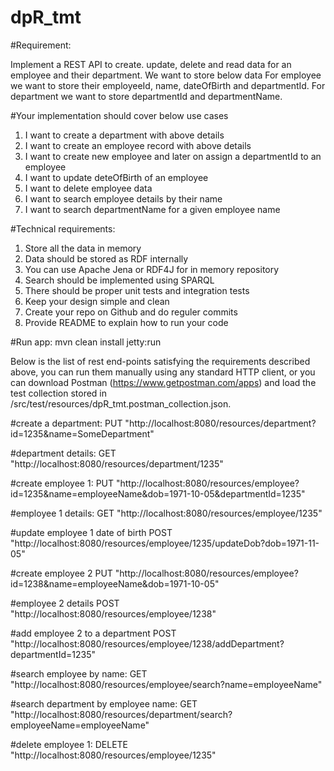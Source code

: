 # dpR_tmt

#Requirement:

Implement a REST API​ to create. update, delete and read data for an employee and their
department. We want to store below data
For employee we want to store their employeeId, name, dateOfBirth and departmentId.
For department we want to store departmentId and departmentName.

#Your implementation should cover below use cases

1. I want to create a department with above details
2. I want to create an employee record with above details
3. I want to create new employee and later on assign a departmentId to an employee
4. I want to update deteOfBirth of an employee
5. I want to delete employee data
6. I want to search employee details by their name
7. I want to search departmentName for a given employee name


#Technical requirements:

1. Store all the data in memory
2. Data should be stored as RDF internally
3. You can use Apache Jena or RDF4J for in memory repository
4. Search should be implemented using SPARQL
5. There should be proper unit tests and integration tests
6. Keep your design simple and clean
7. Create your repo on Github and do reguler commits
8. Provide README to explain how to run your code

#Run app:
mvn clean install jetty:run

Below is the list of rest end-points satisfying the requirements described above, you can run them manually using any standard HTTP client,
or you can download Postman (https://www.getpostman.com/apps) and load the test collection stored in /src/test/resources/dpR_tmt.postman_collection.json.

#create a department:
PUT "http://localhost:8080/resources/department?id=1235&name=SomeDepartment"

#department details:
GET "http://localhost:8080/resources/department/1235"

#create employee 1:
PUT "http://localhost:8080/resources/employee?id=1235&name=employeeName&dob=1971-10-05&departmentId=1235"

#employee 1 details:
GET "http://localhost:8080/resources/employee/1235"

#update employee 1 date of birth
POST "http://localhost:8080/resources/employee/1235/updateDob?dob=1971-11-05"

#create employee 2
PUT "http://localhost:8080/resources/employee?id=1238&name=employeeName&dob=1971-10-05"

#employee 2 details
POST "http://localhost:8080/resources/employee/1238"

#add employee 2 to a department
POST "http://localhost:8080/resources/employee/1238/addDepartment?departmentId=1235"

#search employee by name:
GET "http://localhost:8080/resources/employee/search?name=employeeName"

#search department by employee name:
GET "http://localhost:8080/resources/department/search?employeeName=employeeName"

#delete employee 1:
DELETE "http://localhost:8080/resources/employee/1235"
